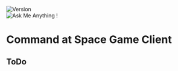 ![Version](https://img.shields.io/badge/version-0.0.0-orange.svg)  
![Ask Me Anything !](https://img.shields.io/badge/Ask%20me-anything-1abc9c.svg) 

# Command at Space Game Client
 
## ToDo


